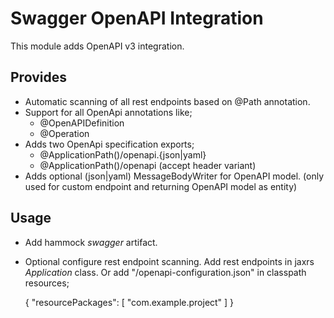 # Swagger OpenAPI Integration

This module adds OpenAPI v3 integration.

## Provides

- Automatic scanning of all rest endpoints based on @Path annotation.
- Support for all OpenApi annotations like;
	- @OpenAPIDefinition
	- @Operation
- Adds two OpenApi specification exports;
	- @ApplicationPath()/openapi.{json|yaml}
	- @ApplicationPath()/openapi (accept header variant)
- Adds optional (json|yaml) MessageBodyWriter for OpenAPI model.
	(only used for custom endpoint and returning OpenAPI model as entity)

## Usage

- Add hammock _swagger_ artifact.
- Optional configure rest endpoint scanning.
	Add rest endpoints in jaxrs _Application_ class.
	Or add "/openapi-configuration.json" in classpath resources;

	{
	    "resourcePackages": [
	        "com.example.project"
	    ]
	}
